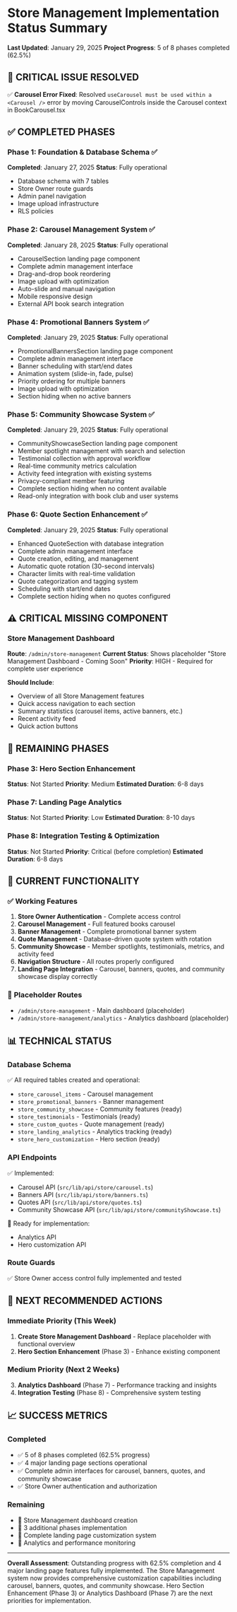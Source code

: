 # Store Management Implementation Status Summary

**Last Updated**: January 29, 2025
**Project Progress**: 5 of 8 phases completed (62.5%)

## 🎯 **CRITICAL ISSUE RESOLVED**
✅ **Carousel Error Fixed**: Resolved `useCarousel must be used within a <Carousel />` error by moving CarouselControls inside the Carousel context in BookCarousel.tsx

## ✅ **COMPLETED PHASES**

### Phase 1: Foundation & Database Schema ✅
**Completed**: January 27, 2025
**Status**: Fully operational
- Database schema with 7 tables
- Store Owner route guards
- Admin panel navigation
- Image upload infrastructure
- RLS policies

### Phase 2: Carousel Management System ✅
**Completed**: January 28, 2025
**Status**: Fully operational
- CarouselSection landing page component
- Complete admin management interface
- Drag-and-drop book reordering
- Image upload with optimization
- Auto-slide and manual navigation
- Mobile responsive design
- External API book search integration

### Phase 4: Promotional Banners System ✅
**Completed**: January 29, 2025
**Status**: Fully operational
- PromotionalBannersSection landing page component
- Complete admin management interface
- Banner scheduling with start/end dates
- Animation system (slide-in, fade, pulse)
- Priority ordering for multiple banners
- Image upload with optimization
- Section hiding when no active banners

### Phase 5: Community Showcase System ✅
**Completed**: January 29, 2025
**Status**: Fully operational
- CommunityShowcaseSection landing page component
- Member spotlight management with search and selection
- Testimonial collection with approval workflow
- Real-time community metrics calculation
- Activity feed integration with existing systems
- Privacy-compliant member featuring
- Complete section hiding when no content available
- Read-only integration with book club and user systems

### Phase 6: Quote Section Enhancement ✅
**Completed**: January 29, 2025
**Status**: Fully operational
- Enhanced QuoteSection with database integration
- Complete admin management interface
- Quote creation, editing, and management
- Automatic quote rotation (30-second intervals)
- Character limits with real-time validation
- Quote categorization and tagging system
- Scheduling with start/end dates
- Complete section hiding when no quotes configured

## ⚠️ **CRITICAL MISSING COMPONENT**

### Store Management Dashboard
**Route**: `/admin/store-management`
**Current Status**: Shows placeholder "Store Management Dashboard - Coming Soon"
**Priority**: HIGH - Required for complete user experience

**Should Include**:
- Overview of all Store Management features
- Quick access navigation to each section
- Summary statistics (carousel items, active banners, etc.)
- Recent activity feed
- Quick action buttons

## 🔄 **REMAINING PHASES**

### Phase 3: Hero Section Enhancement
**Status**: Not Started
**Priority**: Medium
**Estimated Duration**: 6-8 days



### Phase 7: Landing Page Analytics
**Status**: Not Started
**Priority**: Low
**Estimated Duration**: 8-10 days

### Phase 8: Integration Testing & Optimization
**Status**: Not Started
**Priority**: Critical (before completion)
**Estimated Duration**: 6-8 days

## 🚀 **CURRENT FUNCTIONALITY**

### ✅ **Working Features**
1. **Store Owner Authentication** - Complete access control
2. **Carousel Management** - Full featured books carousel
3. **Banner Management** - Complete promotional banner system
4. **Quote Management** - Database-driven quote system with rotation
5. **Community Showcase** - Member spotlights, testimonials, metrics, and activity feed
6. **Navigation Structure** - All routes properly configured
7. **Landing Page Integration** - Carousel, banners, quotes, and community showcase display correctly

### 🔄 **Placeholder Routes**
- `/admin/store-management` - Main dashboard (placeholder)
- `/admin/store-management/analytics` - Analytics dashboard (placeholder)

## 📊 **TECHNICAL STATUS**

### Database Schema
✅ All required tables created and operational:
- `store_carousel_items` - Carousel management
- `store_promotional_banners` - Banner management
- `store_community_showcase` - Community features (ready)
- `store_testimonials` - Testimonials (ready)
- `store_custom_quotes` - Quote management (ready)
- `store_landing_analytics` - Analytics tracking (ready)
- `store_hero_customization` - Hero section (ready)

### API Endpoints
✅ Implemented:
- Carousel API (`src/lib/api/store/carousel.ts`)
- Banners API (`src/lib/api/store/banners.ts`)
- Quotes API (`src/lib/api/store/quotes.ts`)
- Community Showcase API (`src/lib/api/store/communityShowcase.ts`)

🔄 Ready for implementation:
- Analytics API
- Hero customization API

### Route Guards
✅ Store Owner access control fully implemented and tested

## 🎯 **NEXT RECOMMENDED ACTIONS**

### Immediate Priority (This Week)
1. **Create Store Management Dashboard** - Replace placeholder with functional overview
2. **Hero Section Enhancement** (Phase 3) - Enhance existing component

### Medium Priority (Next 2 Weeks)
3. **Analytics Dashboard** (Phase 7) - Performance tracking and insights
4. **Integration Testing** (Phase 8) - Comprehensive system testing



## 📈 **SUCCESS METRICS**

### Completed
- ✅ 5 of 8 phases completed (62.5% progress)
- ✅ 4 major landing page sections operational
- ✅ Complete admin interfaces for carousel, banners, quotes, and community showcase
- ✅ Store Owner authentication and authorization

### Remaining
- 🔄 Store Management dashboard creation
- 🔄 3 additional phases implementation
- 🔄 Complete landing page customization system
- 🔄 Analytics and performance monitoring

---

**Overall Assessment**: Outstanding progress with 62.5% completion and 4 major landing page features fully implemented. The Store Management system now provides comprehensive customization capabilities including carousel, banners, quotes, and community showcase. Hero Section Enhancement (Phase 3) or Analytics Dashboard (Phase 7) are the next priorities for implementation.
